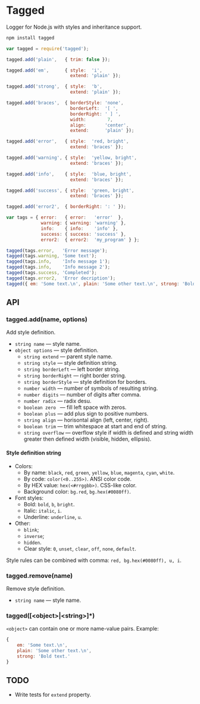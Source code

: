 # Tagged

Logger for Node.js with styles and inheritance support.

````bash
npm install tagged
````

````javascript
var tagged = require('tagged');

tagged.add('plain',   { trim: false });

tagged.add('em',      { style:  'i',
                        extend: 'plain' });

tagged.add('strong',  { style:  'b',
                        extend: 'plain' });

tagged.add('braces',  { borderStyle: 'none',
                        borderLeft:  '[ ',
                        borderRight: ' ] ',
                        width:        7,
                        align:       'center',
                        extend:      'plain' });

tagged.add('error',   { style:  'red, bright',
                        extend: 'braces' });

tagged.add('warning', { style:  'yellow, bright',
                        extend: 'braces' });

tagged.add('info',    { style:  'blue, bright',
                        extend: 'braces' });

tagged.add('success', { style:  'green, bright',
                        extend: 'braces' });

tagged.add('error2',  { borderRight: ': ' });

var tags = { error:   { error:   'error'  },
             warning: { warning: 'warning' },
             info:    { info:    'info' },
             success: { success: 'success' },
             error2:  { error2:  'my_program' } };

tagged(tags.error,   'Error message');
tagged(tags.warning, 'Some text');
tagged(tags.info,    'Info message 1');
tagged(tags.info,    'Info message 2');
tagged(tags.success, 'Completed');
tagged(tags.error2,  'Error decription');
tagged({ em: 'Some text.\n', plain: 'Some other text.\n', strong: 'Bold text.' });
````

## API

### tagged.add(name, options)

Add style definition.

 *  `string name`            — style name.
 *  `object options`         — style definition.
     *  `string extend`      — parent style name.
     *  `string style`       — style definition string.
     *  `string borderLeft`  — left border string.
     *  `string borderRight` — right border string.
     *  `string borderStyle` — style definition for borders.
     *  `number width`       — number of symbols of resulting string.
     *  `number digits`      — number of digits after comma.
     *  `number radix`       — radix desu.
     *  `boolean zero `      — fill left space with zeros.
     *  `boolean plus`       — add plus sign to positive numbers.
     *  `string align`       — horisontal align (left, center, right).
     *  `boolean trim`       — trim whitespace at start and end of string.
     *  `string overflow`    — overflow style if width is defined and string width greater then defined width (visible, hidden, ellipsis).

#### Style definition string

 *  Colors:
     *  By name: `black`, `red`, `green`, `yellow`, `blue`, `magenta`, `cyan`, `white`.
     *  By code: `color(<0..255>)`. ANSI color code.
     *  By HEX value: `hex(<#rrggbb>)`. CSS-like color.
     *  Background color: `bg.red`, `bg.hex(#0080ff)`.
 *  Font styles:
     *  Bold: `bold`, `b`, `bright`.
     *  Italic: `italic`, `i`.
     *  Underline: `underline`, `u`.
 *  Other:
     *  `blink`;
     *  `inverse`;
     *  `hidden`.
     *  Clear style: `0`, `unset`, `clear`, `off`, `none`, `default`.

Style rules can be combined with comma: `red, bg.hex(#0080ff), u, i`.

### tagged.remove(name)

Remove style definition.

 *  `string name` — style name.

### tagged([&lt;object&gt;|&lt;string&gt;]*)

`<object>` can contain one or more name-value pairs.
Example:
````javascript
{
    em: 'Some text.\n',
    plain: 'Some other text.\n',
    strong: 'Bold text.'
}
````
























## TODO

 *  Write tests for `extend` property.




